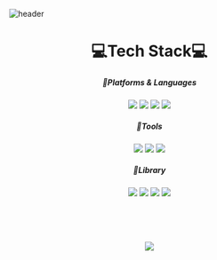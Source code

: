 ![header](https://capsule-render.vercel.app/api?type=Waving&color=gradient&customColorList=0,2,2,5,30&height=200&section=header&text=Jiyoung's%20Github&fontSize=50)

# <div align="center">💻Tech Stack💻</div>

#####  <div align="center">📌Platforms & Languages</div>
<div align="center" dir="auto">
  <img src="https://img.shields.io/badge/react-61DAFB?style=flat&amp;logo=React&amp;logoColor=white"/>
  <img src="https://img.shields.io/badge/CSS3-1572B6?style=flat&amp;logo=CSS3&amp;logoColor=white"/>
  <img src="https://img.shields.io/badge/Redux-F7DF1E?style=flat&amp;logo=Redux&amp;logoColor=white"/>
  <img src="https://img.shields.io/badge/Oracle%20SQL-F80000?style=flat&amp;logo=Oracle&amp;logoColor=white"/>
</div>

#####  <div align="center">📌Tools</div>
<div align="center" dir="auto">
  <img src="https://img.shields.io/badge/Visual%20Studio%20Code-007ACC?style=flat&amp;logo=VisualStudioCode&amp;logoColor=white"/>
  <img src="https://img.shields.io/badge/GitHub-181717?style=flat&amp;logo=GitHub&amp;logoColor=white"/>
  <img src="https://img.shields.io/badge/EditPlus-90E59A?style=flat&amp;logoColor=white"/>
</div>

#####  <div align="center">📌Library</div>
<div align="center" dir="auto">
  <img src="https://img.shields.io/badge/AntDesign-0170FE?style=flat&amp;logo=Ant%20Design&amp;logoColor=white"/>
  <img src="https://img.shields.io/badge/MUI-007FFF?style=flat&amp;logo=MUI&amp;logoColor=white"/>
  <img src="https://img.shields.io/badge/agGrid-F94877?style=flat&amp;logoColor=white"/>
  <img src="https://img.shields.io/badge/useCountUp-945DD6?style=flat&amp;logoColor=white"/>
</div>

<br/><br/><br/>
<div align="center">
  <img src="https://github-readme-stats.vercel.app/api/top-langs/?username=ji0509&layout=compact">
 </div>

